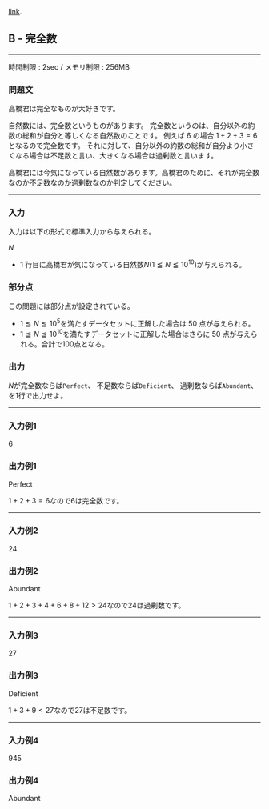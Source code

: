 [link](http://arc026.contest.atcoder.jp/tasks/arc026_2).

## B - 完全数

----------

時間制限 : 2sec / メモリ制限 : 256MB

### 問題文

高橋君は完全なものが大好きです。

自然数には、完全数というものがあります。
完全数というのは、自分以外の約数の総和が自分と等しくなる自然数のことです。
例えば $6$ の場合 $1 + 2 + 3 = 6$となるので完全数です。
それに対して、自分以外の約数の総和が自分より小さくなる場合は不足数と言い、大きくなる場合は過剰数と言います。

高橋君には今気になっている自然数があります。高橋君のために、それが完全数なのか不足数なのか過剰数なのか判定してください。

----------

### 入力

入力は以下の形式で標準入力から与えられる。

>
$N$


* $1$ 行目に高橋君が気になっている自然数$N (1 ≦ N ≦ 10^{10})$が与えられる。

### 部分点

この問題には部分点が設定されている。

* $1 ≦ N ≦ 10^5$を満たすデータセットに正解した場合は $50$ 点が与えられる。
* $1 ≦ N ≦ 10^{10}$を満たすデータセットに正解した場合はさらに $50$ 点が与えられる。合計で$100$点となる。

### 出力

$N$が完全数ならば`Perfect`、 不足数ならば`Deficient`、 過剰数ならば`Abundant`、を$1$行で出力せよ。

----------

### 入力例1

>
6


### 出力例1

>
Perfect


$1 + 2 + 3 = 6$なので$6$は完全数です。

----------

### 入力例2

>
24


### 出力例2

>
Abundant


$1 + 2 + 3 + 4 + 6 + 8 + 12 > 24$なので$24$は過剰数です。

----------

### 入力例3

>
27


### 出力例3

>
Deficient


$1 + 3 + 9 < 27$なので$27$は不足数です。

----------

### 入力例4

>
945


### 出力例4

>
Abundant


